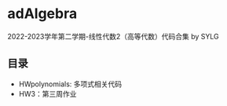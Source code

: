 # adAlgebra

2022-2023学年第二学期-线性代数2（高等代数）代码合集 by SYLG

## 目录

-   HWpolynomials: 多项式相关代码
-   HW3：第三周作业